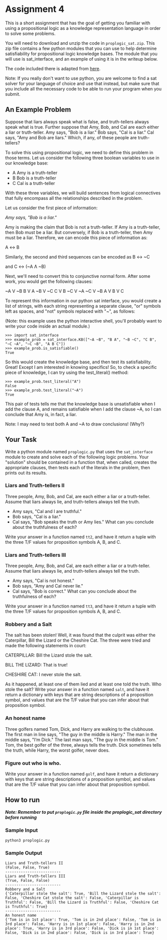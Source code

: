 # Assignment 4

This is a short assignment that has the goal of getting you familiar with using a propositional logic as a knowledge representation language in order to solve some problems.

You will need to download and unzip the code in `proplogic_sat.zip`. This zip file contains a few python modules that you can use to help determine satisfiability for propositional logic knowledge bases. The module that you will use is sat_interface, and an example of using it is in the writeup below.

The code included there is adapted from [here](https://github.com/sahands/simple-satLinks).

Note: If you really don't want to use python, you are welcome to find a sat solver for your language of choice and use that instead, but make sure that you include all the necessary code to be able to run your program when you submit.

## An Example Problem
Suppose that liars always speak what is false, and truth-tellers always speak what is true. Further suppose that Amy, Bob, and Cal are each either a liar or truth-teller. Amy says, "Bob is a liar." Bob says, "Cal is a liar." Cal says, "Amy and Bob are liars." Which, if any, of these people are truth-tellers?

To solve this using propositional logic, we need to define this problem in those terms. Let us consider the following three boolean variables to use in our knowledge base:

- A Amy is a truth-teller
- B Bob is a truth-teller
- C Cal is a truth-teller
  
With these three variables, we will build sentences from logical connectives that fully encompass all the relationships described in the problem.

Let us consider the first piece of information:

_Amy says, "Bob is a liar."_

Amy is making the claim that Bob is not a truth-teller. If Amy is a truth-teller, then Bob must be a liar. But conversely, if Bob is a truth-teller, then Amy must be a liar. Therefore, we can encode this piece of information as:

A ↔ B

Similarly, the second and third sequences can be encoded as
B ↔ ~C

and
C ↔ (~A Ʌ ~B)

Next, we'll need to convert this to conjunctive normal form. After some work, you would get the following clauses:

~A V ~B
B V A
~B V ~C
C V B
~C V ~A
~C V ~B
A V B V C

To represent this information in our python sat interface, you would create a list of strings, with each string representing a separate clause, "or" symbols left as spaces, and "not" symbols replaced with "~", as follows:

(Note: this example uses the python interactive shell, you'll probably want to write your code inside an actual module.)

```
>>> import sat_interface
>>> example_prob = sat_interface.KB(["~A ~B", "B A", "~B ~C", "C B", "~C ~A", "~C ~B", "A B C"])
>>> example_prob.is_satisfiable()
True
```


So this would create the knowledge base, and then test its satisfiability. Great! Except I am interested in knowing specifics! So, to check a specific piece of knowledge, I can try using the test_literal() method:
```
>>> example_prob.test_literal("A")
False
>>> example_prob.test_literal("~A")
True
```
This pair of tests tells me that the knowledge base is unsatisfiable when I add the clause A, and remains satisfiable when I add the clause ~A, so I can conclude that Amy is, in fact, a liar. 

Note: I may need to test both A and ~A to draw conclusions! (Why?)

## Your Task
Write a python module named `proplogic.py` that uses the `sat_interface` module to create and solve each of the following logic problems. Your "solution" should be contained in a function that, when called, creates the appropriate clauses, then tests each of the literals in the problem, then prints out its results.

### Liars and Truth-tellers II
Three people, Amy, Bob, and Cal, are each either a liar or a truth-teller. Assume that liars always lie, and truth-tellers always tell the truth.

- Amy says, "Cal and I are truthful."
- Bob says, "Cal is a liar."
- Cal says, "Bob speaks the truth or Amy lies."
What can you conclude about the truthfulness of each?

Write your answer in a function named `tt2`, and have it return a tuple with the three T/F values for proposition symbols A, B, and C.

### Liars and Truth-tellers III
Three people, Amy, Bob, and Cal, are each either a liar or a truth-teller. Assume that liars always lie, and truth-tellers always tell the truth.

- Amy says, "Cal is not honest."
- Bob says, "Amy and Cal never lie."
- Cal says, "Bob is correct."
What can you conclude about the truthfulness of each?

Write your answer in a function named `tt3`, and have it return a tuple with the three T/F values for proposition symbols A, B, and C. 

### Robbery and a Salt
The salt has been stolen! Well, it was found that the culprit was either the Caterpillar, Bill the Lizard or the Cheshire Cat. The three were tried and made the following statements in court:

CATERPILLAR: Bill the Lizard stole the salt.

BILL THE LIZARD: That is true!

CHESHIRE CAT: I never stole the salt.

As it happened, at least one of them lied and at least one told the truth. Who stole the salt?
Write your answer in a function named `salt`, and have it return a dictionary with keys that are string descriptions of a proposition symbol, and values that are the T/F value that you can infer about that proposition symbol.

### An honest name
Three golfers named Tom, Dick, and Harry are walking to the clubhouse.
The first man in line says, "The guy in the middle is Harry."
The man in the middle says, "I’m Dick."
The last man says, "The guy in the middle is Tom."
Tom, the best golfer of the three, always tells the truth.
Dick sometimes tells the truth, while Harry, the worst golfer, never does.

### Figure out who is who.
Write your answer in a function named `golf`, and have it return a dictionary with keys that are string descriptions of a proposition symbol, and values that are the T/F value that you can infer about that proposition symbol.

## How to run
_**Note: Remember to put `proplogic.py` file inside the proplogic_sat directory before running**_
### Sample Input
```
python3 proplogic.py
```
### Sample Output
```
Liars and Truth-tellers II 
(False, False, True) 
-------------------------
Liars and Truth-tellers III 
(True, False, False) 
-------------------------
Robbery and a Salt 
{'Caterpillar stole the salt': True, 'Bill the Lizard stole the salt': False, 'Cheshire Cat stole the salt': False, 'Caterpillar is Truthful': False, 'Bill the Lizard is Truthful': False, 'Cheshire Cat is Truthful': True} 
-------------------------
An honest name 
{'Tom is in 1st place': True, 'Tom is in 2nd place': False, 'Tom is in 3rd place': False, 'Harry is in 1st place': False, 'Harry is in 2nd place': True, 'Harry is in 3rd place': False, 'Dick is in 1st place': False, 'Dick is in 2nd place': False, 'Dick is in 3rd place': True}
```
